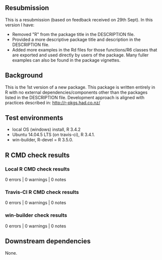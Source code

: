 ## Resubmission

This is a resubmission (based on feedback received on 29th Sept). In this version I have:

- Removed "R" from the package title in the DESCRIPTION file.
- Provided a more descriptive package title and description in the DESCRIPTION file.
- Added more examples in the Rd files for those functions/R6 classes that are exported and used directly by users of the package.  Many fuller examples can also be found in the package vignettes.

## Background

This is the 1st version of a new package.
This package is written entirely in R with no external dependencies/components other than the packages listed in the DESCRIPTION file.
Development approach is aligned with practices described in:
http://r-pkgs.had.co.nz/

## Test environments

* local OS (windows) install, R 3.4.2
* Ubuntu 14.04.5 LTS (on travis-ci), R 3.4.1.
* win-builder, R-devel = R 3.5.0.

## R CMD check results

### Local R CMD check results

0 errors | 0 warnings | 0 notes

### Travis-CI R CMD check results

0 errors | 0 warnings | 0 notes

### win-builder check results

0 errors | 0 warnings | 0 notes

## Downstream dependencies

None.
